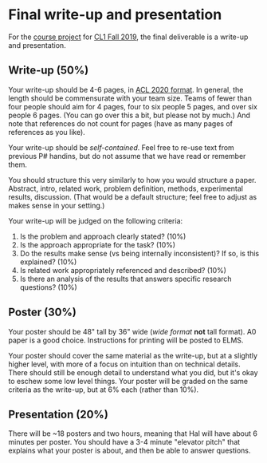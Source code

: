 # Final write-up and presentation

For the [course project](README.md) for [CL1 Fall 2019](https://github.com/hal3/cl1f19umd), the final deliverable is a write-up and presentation.

## Write-up (50%)

Your write-up should be 4-6 pages, in [ACL 2020 format](https://acl2020.org/calls/papers/). In general, the length should be commensurate with your team size. Teams of fewer than four people should aim for 4 pages, four to six people 5 pages, and over six people 6 pages. (You can go over this a bit, but please not by much.) And note that references do not count for pages (have as many pages of references as you like).

Your write-up should be *self-contained*. Feel free to re-use text from previous P# handins, but do not assume that we have read or remember them.

You should structure this very similarly to how you would structure a paper. Abstract, intro, related work, problem definition, methods, experimental results, discussion. (That would be a default structure; feel free to adjust as makes sense in your setting.)

Your write-up will be judged on the following criteria:
1. Is the problem and approach clearly stated? (10%)
1. Is the approach appropriate for the task? (10%)
1. Do the results make sense (vs being internally inconsistent)? If so, is this explained? (10%)
1. Is related work appropriately referenced and described? (10%)
1. Is there an analysis of the results that answers specific research questions? (10%)

## Poster (30%)

Your poster should be 48" tall by 36" wide (*wide format* **not** tall format). A0 paper is a good choice. Instructions for printing will be posted to ELMS.

Your poster should cover the same material as the write-up, but at a slightly higher level, with more of a focus on intuition than on technical details. There should still be enough detail to understand what you did, but it's okay to eschew some low level things. Your poster will be graded on the same criteria as the write-up, but at 6% each (rather than 10%).

## Presentation (20%)

There will be ~18 posters and two hours, meaning that Hal will have about 6 minutes per poster. You should have a 3-4 minute "elevator pitch" that explains what your poster is about, and then be able to answer questions.
